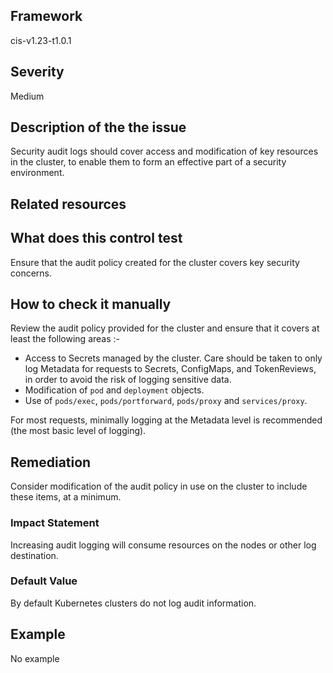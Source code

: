 ## Framework
cis-v1.23-t1.0.1
 
## Severity
Medium

## Description of the the issue
Security audit logs should cover access and modification of key resources in the cluster, to enable them to form an effective part of a security environment.
 
## Related resources

## What does this control test
Ensure that the audit policy created for the cluster covers key security concerns.
 
## How to check it manually
Review the audit policy provided for the cluster and ensure that it covers at least the following areas :-

 * Access to Secrets managed by the cluster. Care should be taken to only log Metadata for requests to Secrets, ConfigMaps, and TokenReviews, in order to avoid the risk of logging sensitive data.
* Modification of `pod` and `deployment` objects.
* Use of `pods/exec`, `pods/portforward`, `pods/proxy` and `services/proxy`.

 For most requests, minimally logging at the Metadata level is recommended (the most basic level of logging).
## Remediation
Consider modification of the audit policy in use on the cluster to include these items, at a minimum.
 
### Impact Statement
Increasing audit logging will consume resources on the nodes or other log destination.
### Default Value
By default Kubernetes clusters do not log audit information.
## Example
No example
